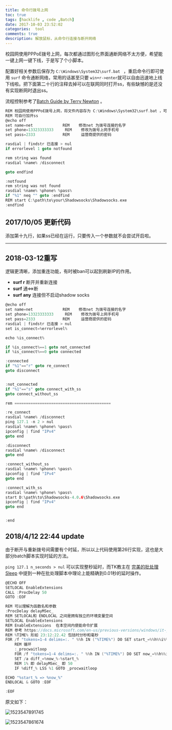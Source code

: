 ```yaml
---
title: 命令行拨号上网
toc: true
tags: [hacklife , code ,Batch]
date: 2017-10-03 23:52:02
categories:  tool
comments: true
description: 解放鼠标，从命令行连接与断开网络
---
```


校园网使用PPPoE拨号上网，每次都通过图形化界面通断网络不太方便，希望能一键上网一键下线，于是写了个小脚本。

配置好相关参数后保存为  `C:\Windows\System32\surf.bat ` ，重启命令行即可使用 `surf` 命令通断网络，常用的话甚至只要 `win+r->enter`就可以自由迅速地上线下线啦。把下面第二十行的注释去掉可以在联网同时打开ss，有些缺憾的是还没有实现断网时退出ss。

流程控制参考了[Batch Guide by Terry Newton](http://www.infionline.net/~wtnewton/batch/batguide.html#8) 。

```c
REM 校园网使用PPPoE拨号上网，将文件内容存为 C:\Windows\System32\surf.bat ，可以命令行拨号上网
REM 可自行加开ss
@echo off
set name=net  			 REM 	修改net 为拨号连接的名字
set phone=13323333333 	  REM	 修改为拨号上网手机号
set pass=2333   		 REM   	 运营商提供的密码

rasdial | findstr 已连接 > nul
if errorlevel 1 goto notfound

rem string was found
rasdial %name% /disconnect 

goto endfind

:notfound
rem string was not found
rasdial %name% %phone% %pass%
if "%1" neq "" goto :endfind
REM start C:\path\to\your\Shadowsocks\Shadowsocks.exe
:endfind
```



## 2017/10/05 更新代码

添加第十九行，如果ss已经在运行，只要传入一个参数就不会尝试开启啦。



------

## 2018-03-12重写

逻辑更清晰，添加重连功能，有时被ban可以起到刷新IP的作用。

- **surf  r**  断开并重新连接
- **surf**  通<=>断
- **surf any**  连接但不启动shadow socks

```c
@echo off
set name=net  			 REM 	修改net 为拨号连接的名字
set phone=13323333333 	  REM	 修改为拨号上网手机号
set pass=2333   		 REM   	 运营商提供的密码	
rasdial | findstr 已连接 > nul
set is_connect=%errorlevel%

echo %is_connect%

if %is_connect%==1 goto not_connected
if %is_connect%==0 goto connected

:connected
if "%1"=="r" goto re_connect
goto disconnect


:not_connected
if "%1"=="s" goto connect_with_ss
goto connect_without_ss

rem ==========================================

:re_connect
rasdial %name% /disconnect
ping 127.1 -n 2 > nul
rasdial %name% %phone% %pass%
ipconfig | find "IPv4"
goto end

:disconnect
rasdial %name% /disconnect
goto end

:connect_without_ss
rasdial %name% %phone% %pass%
ipconfig | find "IPv4"
goto end

:connect_with_ss
rasdial %name% %phone% %pass%
start D:\path\to\Shadowsocks-4.0.6\Shadowsocks.exe
ipconfig | find "IPv4"
goto end


:end
```


## 2018/4/12 22:44 update

由于断开与重新拨号间需要有个时延，所以以上代码使用第26行实现，这也是大部分batch脚本实现时延的方法。

`ping 127.1 n_seconds > nul` 可以实现整秒延时，而TK教主在 [完美的批处理Sleep](http://tombkeeper.blog.techweb.com.cn/archives/14) 中提到一种在批处理脚本中理论上能精确到0.01秒的延时操作。

```c
@ECHO OFF
SETLOCAL EnableExtensions 
CALL :ProcDelay 50
GOTO :EOF

REM 可以理解为函数名和参数 
:ProcDelay delayMSec_ 
REM SETLOCAL和 ENDLOCAL 之间是拥有独立的环境变量空间 
SETLOCAL EnableExtensions 
REM EnableExtensions  在本空间内使能命令扩展  
REM 参考 https://docs.microsoft.com/en-us/previous-versions/windows/it-pro/windows-server-2012-R2-and-2012/cc772046(v%3dws.11) 
REM %TIME% 形如 23:12:22.42 包括时分秒和毫秒 
FOR /f "tokens=1-4 delims=:. " %%h IN ("%TIME%") DO SET start_=%%h%%i%%j%%k 
	REM 循环
	:_procwaitloop
	FOR /f "tokens=1-4 delims=:. " %%h IN ("%TIME%") DO SET now_=%%h%%i%%j%%k
	SET /a diff_=%now_%-%start_%
	REM 1% 即 delayMSec_ 即 50
	IF %diff_% LSS %1 GOTO _procwaitloop 

ECHO "%start_% => %now_%" 
ENDLOCAL & GOTO :EOF

:EOF
```

原文如下：

![1523547891745](1523547891745.png)

![1523547861674](1523547861674.png)